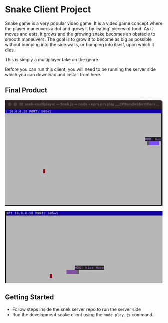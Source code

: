 # Snake Client Project

Snake game is a very popular video game. It is a video game concept where the player maneuvers a dot and grows it by ‘eating’ pieces of food. As it moves and eats, it grows and the growing snake becomes an obstacle to smooth maneuvers. The goal is to grow it to become as big as possible without bumping into the side walls, or bumping into itself, upon which it dies.

This is simply a multiplayer take on the genre.

Before you can run this client, you will need to be running the server side which you can download and install from here. 

## Final Product

!["First screen when connected"](Snake_screenshot.png)

!["Message from the user"](Snake_msg.png)


## Getting Started

- Follow steps inside the snek server repo to run the server side
- Run the development snake client using the `node play.js` command.